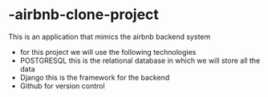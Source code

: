 # -airbnb-clone-project
This is an application that mimics the airbnb backend system
- for this project we will use the following technologies
- POSTGRESQL this is the relational database in which we will store all the data
- Django this is the framework for the backend
- Github for version control
